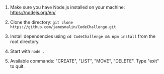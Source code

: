 1. Make sure you have Node.js installed on your machine: https://nodejs.org/en/

2. Clone the directory: ```git clone https://github.com/jamesmalin/CodeChallenge.git``` 

3. Install dependencies using ```cd CodeChallenge && npm install``` from the root directory.

4. Start with ```node .```

5. Available commands: "CREATE", "LIST", "MOVE", "DELETE". Type "exit" to quit.
